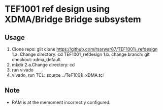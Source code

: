 # TEF1001 ref design using XDMA/Bridge Bridge subsystem
## Usage
1. Clone repo: glit clone https://github.com/rsarwar87/TEF1001\_refdesign
  1.a. Change directory: cd TEF1001\_refdesign
  1.b. change branch: git checkout: xdma\_default
2. mkdir <projname>
  2.a.Change directory: cd <projname>
3. run vivado
4. vivado, run TCL: source ../TeF1001i\_xDMA.tcl

## Note
* RAM is at the memoment incorrectly configured. 
